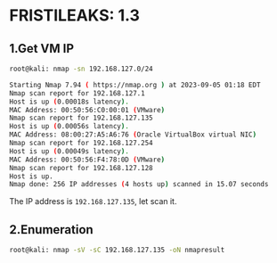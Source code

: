 # FRISTILEAKS: 1.3

## 1.Get VM IP

```bash
root@kali: nmap -sn 192.168.127.0/24

Starting Nmap 7.94 ( https://nmap.org ) at 2023-09-05 01:18 EDT
Nmap scan report for 192.168.127.1
Host is up (0.00018s latency).
MAC Address: 00:50:56:C0:00:01 (VMware)
Nmap scan report for 192.168.127.135
Host is up (0.00056s latency).
MAC Address: 08:00:27:A5:A6:76 (Oracle VirtualBox virtual NIC)
Nmap scan report for 192.168.127.254
Host is up (0.00049s latency).
MAC Address: 00:50:56:F4:78:0D (VMware)
Nmap scan report for 192.168.127.128
Host is up.
Nmap done: 256 IP addresses (4 hosts up) scanned in 15.07 seconds
```

The IP address is `192.168.127.135`, let scan it.

## 2.Enumeration

```bash
root@kali: nmap -sV -sC 192.168.127.135 -oN nmapresult
```
